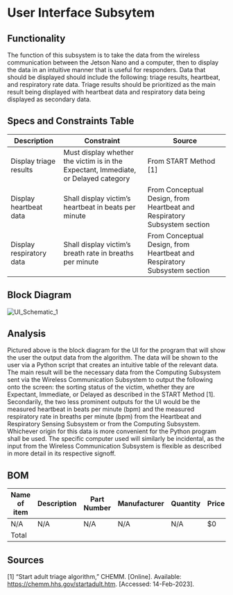 # User Interface Subsytem

## Functionality

The function of this subsystem is to take the data from the wireless communication between the Jetson Nano and a computer, then to display the data in an intuitive manner that is useful for responders. Data that should be displayed should include the following: triage results, heartbeat, and respiratory rate data. Triage results should be prioritized as the main result being displayed with heartbeat data and respiratory data being displayed as secondary data.

## Specs and Constraints Table

| Description | Constraint | Source |
|-------------|------------|--------|
| Display triage results | Must display whether the victim is in the Expectant, Immediate, or Delayed category | From START Method [1] |
| Display heartbeat data | Shall display victim’s heartbeat in beats per minute | From Conceptual Design, from Heartbeat and Respiratory Subsystem section |
| Display respiratory data | Shall display victim’s breath rate in breaths per minute | From Conceptual Design, from Heartbeat and Respiratory Subsystem section |

## Block Diagram
![UI_Schematic_1](https://user-images.githubusercontent.com/123419455/232373698-02f55d76-d05c-44ac-aec9-f2af683e1fef.jpg)

## Analysis
Pictured above is the block diagram for the UI for the program that will show the user the output data from the algorithm. The data will be shown to the user via a Python script that creates an intuitive table of the relevant data. The main result will be the necessary data from the Computing Subsystem sent via the Wireless Communication Subsystem to output the following onto the screen: the sorting status of the victim, whether they are Expectant, Immediate, or Delayed as described in the START Method [1]. Secondarily, the two less prominent outputs for the UI would be the measured heartbeat in beats per minute (bpm) and the measured respiratory rate in breaths per minute (bpm) from the Heartbeat and Respiratory Sensing Subsystem or from the Computing Subsystem. Whichever origin for this data is more convenient for the Python program shall be used. The specific computer used will similarly be incidental, as the input from the Wireless Communication Subsystem is flexible as described in more detail in its respective signoff.

## BOM
| Name of item | Description | Part Number | Manufacturer | Quantity | Price | Total |
|--------------|-------------|-------------|--------------|----------|-------|-------|
| N/A | N/A | N/A | N/A | N/A | $0 | $0 |
|Total |  |  |  |  |  | $0 |

## Sources
[1] “Start adult triage algorithm,” CHEMM. [Online]. Available: https://chemm.hhs.gov/startadult.htm. [Accessed: 14-Feb-2023].
